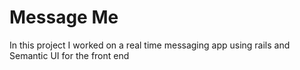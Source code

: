 # Message Me 

In this project I worked on a real time messaging app using rails and Semantic UI for the front end 
